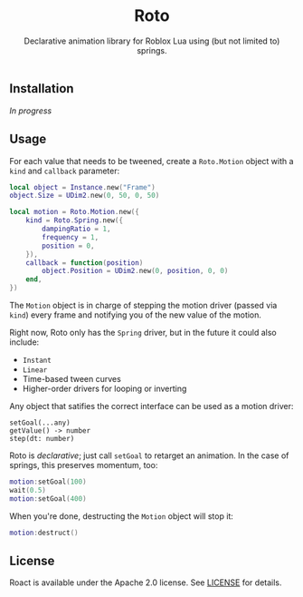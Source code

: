 <h1 align="center">Roto</h1>
<div align="center">
<!-- Coming soon!
	<a href="https://travis-ci.org/Roblox/roto">
		<img src="https://api.travis-ci.org/Roblox/roto.svg?branch=master" alt="Travis-CI Build Status" />
	</a>
	<a href="https://coveralls.io/github/Roblox/roto?branch=master">
		<img src="https://coveralls.io/repos/github/Roblox/roto/badge.svg?branch=master" alt="Coveralls Coverage" />
	</a>
	<a href="https://roblox.github.io/roto">
		<img src="https://img.shields.io/badge/docs-website-green.svg" alt="Documentation" />
	</a>
-->
</div>

<div align="center">
	Declarative animation library for Roblox Lua using (but not limited to) springs.
</div>

<div>&nbsp;</div>

## Installation
*In progress*

## Usage
For each value that needs to be tweened, create a `Roto.Motion` object with a `kind` and `callback` parameter:

```lua
local object = Instance.new("Frame")
object.Size = UDim2.new(0, 50, 0, 50)

local motion = Roto.Motion.new({
	kind = Roto.Spring.new({
		dampingRatio = 1,
		frequency = 1,
		position = 0,
	}),
	callback = function(position)
		object.Position = UDim2.new(0, position, 0, 0)
	end,
})
```

The `Motion` object is in charge of stepping the motion driver (passed via `kind`) every frame and notifying you of the new value of the motion.

Right now, Roto only has the `Spring` driver, but in the future it could also include:

* `Instant`
* `Linear`
* Time-based tween curves
* Higher-order drivers for looping or inverting

Any object that satifies the correct interface can be used as a motion driver:

```
setGoal(...any)
getValue() -> number
step(dt: number)
```

Roto is *declarative*; just call `setGoal` to retarget an animation. In the case of springs, this preserves momentum, too:

```lua
motion:setGoal(100)
wait(0.5)
motion:setGoal(400)
```

When you're done, destructing the `Motion` object will stop it:

```lua
motion:destruct()
```

## License
Roact is available under the Apache 2.0 license. See [LICENSE](LICENSE) for details.
